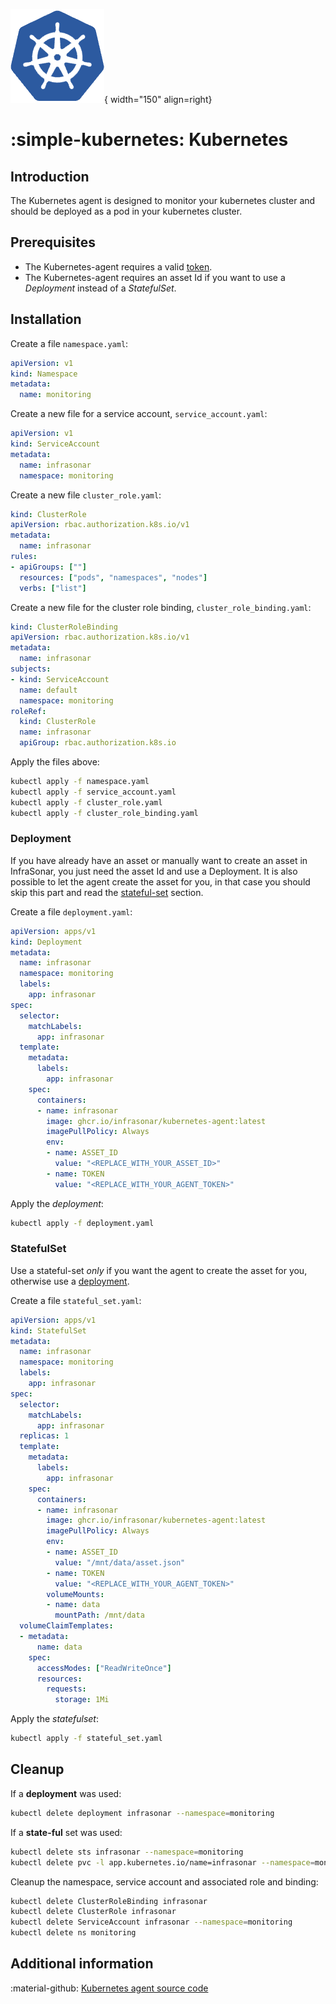 ![Kubernetes](../../images/agent_kubernetes.png){ width="150" align=right}

# :simple-kubernetes: Kubernetes

## Introduction

The Kubernetes agent is designed to monitor your kubernetes cluster and should be deployed as a pod in your kubernetes cluster.


## Prerequisites

* The Kubernetes-agent requires a valid [token](../../api/authentication.md).
* The Kubernetes-agent requires an asset Id if you want to use a _Deployment_ instead of a _StatefulSet_.

## Installation

Create a file `namespace.yaml`:

```yaml
apiVersion: v1
kind: Namespace
metadata:
  name: monitoring
```

Create a new file for a service account, `service_account.yaml`:

```yaml
apiVersion: v1
kind: ServiceAccount
metadata:
  name: infrasonar
  namespace: monitoring
```

Create a new file `cluster_role.yaml`:

```yaml
kind: ClusterRole
apiVersion: rbac.authorization.k8s.io/v1
metadata:
  name: infrasonar
rules:
- apiGroups: [""]
  resources: ["pods", "namespaces", "nodes"]
  verbs: ["list"]
```

Create a new file for the cluster role binding, `cluster_role_binding.yaml`:

```yaml
kind: ClusterRoleBinding
apiVersion: rbac.authorization.k8s.io/v1
metadata:
  name: infrasonar
subjects:
- kind: ServiceAccount
  name: default
  namespace: monitoring
roleRef:
  kind: ClusterRole
  name: infrasonar
  apiGroup: rbac.authorization.k8s.io
```

Apply the files above:


```bash
kubectl apply -f namespace.yaml
kubectl apply -f service_account.yaml
kubectl apply -f cluster_role.yaml
kubectl apply -f cluster_role_binding.yaml
```

### Deployment

If you have already have an asset or manually want to create an asset in InfraSonar, you just need the asset Id and use a Deployment.
It is also possible to let the agent create the asset for you, in that case you should skip this part and read the [stateful-set](#statefulset) section.

Create a file `deployment.yaml`:

```yaml
apiVersion: apps/v1
kind: Deployment
metadata:
  name: infrasonar
  namespace: monitoring
  labels:
    app: infrasonar
spec:
  selector:
    matchLabels:
      app: infrasonar
  template:
    metadata:
      labels:
        app: infrasonar
    spec:
      containers:
      - name: infrasonar
        image: ghcr.io/infrasonar/kubernetes-agent:latest
        imagePullPolicy: Always
        env:
        - name: ASSET_ID
          value: "<REPLACE_WITH_YOUR_ASSET_ID>"
        - name: TOKEN
          value: "<REPLACE_WITH_YOUR_AGENT_TOKEN>"
```

Apply the _deployment_:

```bash
kubectl apply -f deployment.yaml
```

### StatefulSet

Use a stateful-set _only_ if you want the agent to create the asset for you, otherwise use a [deployment](#deployment).

Create a file `stateful_set.yaml`:

```yaml
apiVersion: apps/v1
kind: StatefulSet
metadata:
  name: infrasonar
  namespace: monitoring
  labels:
    app: infrasonar
spec:
  selector:
    matchLabels:
      app: infrasonar
  replicas: 1
  template:
    metadata:
      labels:
        app: infrasonar
    spec:
      containers:
      - name: infrasonar
        image: ghcr.io/infrasonar/kubernetes-agent:latest
        imagePullPolicy: Always
        env:
        - name: ASSET_ID
          value: "/mnt/data/asset.json"
        - name: TOKEN
          value: "<REPLACE_WITH_YOUR_AGENT_TOKEN>"
        volumeMounts:
        - name: data
          mountPath: /mnt/data
  volumeClaimTemplates:
  - metadata:
      name: data
    spec:
      accessModes: ["ReadWriteOnce"]
      resources:
        requests:
          storage: 1Mi
```

Apply the _statefulset_:

```bash
kubectl apply -f stateful_set.yaml
```


## Cleanup

If a **deployment** was used:

```bash
kubectl delete deployment infrasonar --namespace=monitoring
```

If a **state-ful** set was used:

```bash
kubectl delete sts infrasonar --namespace=monitoring
kubectl delete pvc -l app.kubernetes.io/name=infrasonar --namespace=monitoring
```

Cleanup the namespace, service account and associated role and binding:

```bash
kubectl delete ClusterRoleBinding infrasonar
kubectl delete ClusterRole infrasonar
kubectl delete ServiceAccount infrasonar --namespace=monitoring
kubectl delete ns monitoring
```

## Additional information

:material-github: [Kubernetes agent source code](https://github.com/infrasonar/kubernetes-agent)
